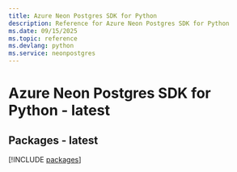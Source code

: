 ```yaml
---
title: Azure Neon Postgres SDK for Python
description: Reference for Azure Neon Postgres SDK for Python
ms.date: 09/15/2025
ms.topic: reference
ms.devlang: python
ms.service: neonpostgres
---
```

# Azure Neon Postgres SDK for Python - latest
## Packages - latest
[!INCLUDE [packages](neon-postgres-index.md)]